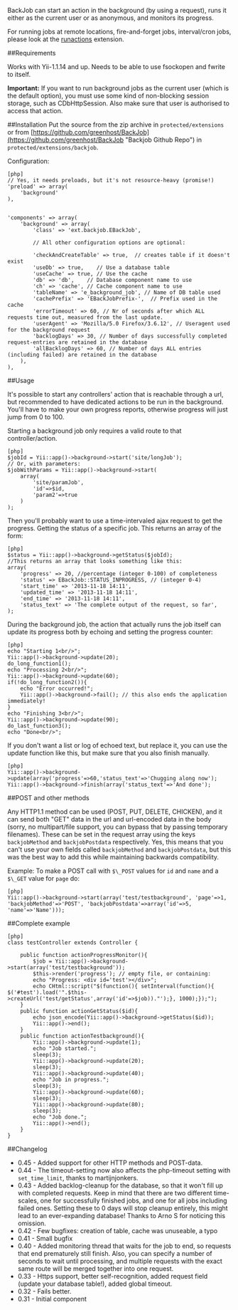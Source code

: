 BackJob can start an action in the background (by using a request), runs it either as the current user or as anonymous, and monitors its progress.

For running jobs at remote locations, fire-and-forget jobs, interval/cron jobs, please look at the [runactions](http://www.yiiframework.com/extension/runactions "runactions") extension.

##Requirements

Works with Yii-1.1.14 and up. Needs to be able to use fsockopen and fwrite to itself.

**Important:** If you want to run background jobs as the current user (which is the default option), you must use some kind of non-blocking session storage, such as CDbHttpSession. Also make sure that user is authorised to access that action.


##Installation
Put the source from the zip archive in `protected/extensions` or from [https://github.com/greenhost/BackJob](https://github.com/greenhost/BackJob "Backjob Github Repo") in `protected/extensions/backjob`.

Configuration:
~~~
[php]
// Yes, it needs preloads, but it's not resource-heavy (promise!)
'preload' => array(
	'background'
),


'components' => array(
	'background' => array(
		'class' => 'ext.backjob.EBackJob',

		// All other configuration options are optional:

		'checkAndCreateTable' => true,  // creates table if it doesn't exist
		'useDb' => true,    // Use a database table
		'useCache' => true, // Use the cache
		'db' => 'db',    // Database component name to use
		'ch' => 'cache', // Cache component name to use
		'tableName' => 'e_background_job', // Name of DB table used
		'cachePrefix' => 'EBackJobPrefix-',  // Prefix used in the cache
		'errorTimeout' => 60, // Nr of seconds after which ALL requests time out, measured from the last update.
		'userAgent' => 'Mozilla/5.0 Firefox/3.6.12', // Useragent used for the background request
		'backlogDays' => 30, // Number of days successfully completed request-entries are retained in the database
		'allBacklogDays' => 60, // Number of days ALL entries (including failed) are retained in the database
	),
),
~~~

##Usage

It's possible to start any controllers' action that is reachable through a url, but recommended to have dedicated actions to be run in the background. You'll have to make your own progress reports, otherwise progress will just jump from 0 to 100.

Starting a background job only requires a valid route to that controller/action.
~~~
[php]
$jobId = Yii::app()->background->start('site/longJob');
// Or, with parameters:
$jobWithParams = Yii::app()->background->start(
	array(
		'site/paramJob', 
		'id'=>$id, 
		'param2'=>true
	)
);
~~~	

Then you'll probably want to use a time-intervaled ajax request to get the progress.
Getting the status of a specific job. This returns an array of the form:
~~~
[php]
$status = Yii::app()->background->getStatus($jobId);
//This returns an array that looks something like this:
array(
	'progress' => 20, //percentage (integer 0-100) of completeness
	'status' => EBackJob::STATUS_INPROGRESS, // (integer 0-4)
	'start_time' => '2013-11-18 14:11',
	'updated_time' => '2013-11-18 14:11',
	'end_time' => '2013-11-18 14:11',
	'status_text' => 'The complete output of the request, so far',
);
~~~

During the background job, the action that actually runs the job itself can update its progress both by echoing and setting the progress counter:
~~~
[php]
echo "Starting 1<br/>";
Yii::app()->background->update(20);
do_long_function1();
echo "Processing 2<br/>";
Yii::app()->background->update(60);
if(!do_long_function2()){
    echo "Error occurred!";
    Yii::app()->background->fail(); // this also ends the application immediately!
}
echo "Finishing 3<br/>";
Yii::app()->background->update(90);
do_last_function3();
echo "Done<br/>";
~~~

If you don't want a list or log of echoed text, but replace it, you can use the update function like this, but make sure that you also finish manually.
~~~
[php]
Yii::app()->background->update(array('progress'=>60,'status_text'=>'Chugging along now');
Yii::app()->background->finish(array('status_text'=>'And done');
~~~

##POST and other methods

Any HTTP1.1 method can be used (POST, PUT, DELETE, CHICKEN), and it can send both "GET" data in the url and url-encoded data in the body (sorry, no multipart/file support, you can bypass that by passing temporary filenames). These can be set in the request array using the keys `backjobMethod` and `backjobPostdata` respectively. Yes, this means that you can't use your own fields called `backjobMethod` and `backjobPostdata`, but this was the best way to add this while maintaining backwards compatibility.

Example: To make a POST call with `$\_POST` values for `id` and `name` and a `$\_GET` value for `page` do:
~~~
[php]
Yii::app()->background->start(array('test/testbackground', 'page'=>1, 'backjobMethod'=>'POST', 'backjobPostdata'=>array('id'=>5, 'name'=>'Name')));
~~~

##Complete example
~~~
[php]
class testController extends Controller {

	public function actionProgressMonitor(){
		$job = Yii::app()->background->start(array('test/testbackground'));
		$this->render('progress'); // empty file, or containing:
		echo "Progress: <div id='test'></div>";
		echo CHtml::script("$(function(){ setInterval(function(){ $('#test').load('".$this->createUrl('test/getStatus',array('id'=>$job))."');}, 1000);});");
	}
	public function actionGetStatus($id){
		echo json_encode(Yii::app()->background->getStatus($id));
		Yii::app()->end();
	}
	public function actionTestbackground(){
		Yii::app()->background->update(1);
		echo "Job started.";
		sleep(3);
		Yii::app()->background->update(20);
		sleep(3);
		Yii::app()->background->update(40);
		echo "Job in progress.";
		sleep(3);
		Yii::app()->background->update(60);
		sleep(3);
		Yii::app()->background->update(80);
		sleep(3);
		echo "Job done.";
		Yii::app()->end();
	}
}
~~~

##Changelog
- 0.45 - Added support for other HTTP methods and POST-data.
- 0.44 - The timeout-setting now also affects the php-timeout setting with `set_time_limit`, thanks to martijnjonkers.
- 0.43 - Added backlog-cleanup for the database, so that it won't fill up with completed requests. Keep in mind that there are two different time-scales, one for successfully finished jobs, and one for all jobs including failed ones. Setting these to 0 days will stop cleanup entirely, this might lead to an ever-expanding database! Thanks to Arno S for noticing this omission.
- 0.42 - Few bugfixes: creation of table, cache was unuseable, a typo
- 0.41 - Small bugfix
- 0.40 - Added monitoring thread that waits for the job to end, so requests that end prematurely still finish. Also, you can specify a number of seconds to wait until processing, and multiple requests with the exact same route will be merged together into one request.
- 0.33 - Https support, better self-recognition, added request field (update your database table!), added global timeout.
- 0.32 - Fails better.
- 0.31 - Initial component

